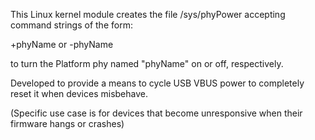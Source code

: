 This Linux kernel module creates the file /sys/phyPower
accepting command strings of the form:


  +phyName or -phyName

  
to turn the Platform phy named "phyName" on or off, respectively.

Developed to provide a means to cycle USB VBUS power to completely reset it when devices misbehave.

(Specific use case is for devices that become unresponsive when their firmware hangs or crashes)
